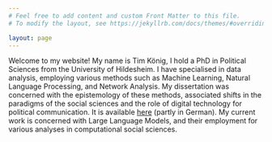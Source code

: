 ```yaml
---
# Feel free to add content and custom Front Matter to this file.
# To modify the layout, see https://jekyllrb.com/docs/themes/#overriding-theme-defaults

layout: page
---
```


Welcome to my website! My name is Tim König, I hold a PhD in Political Sciences from the University of Hildesheim. I have specialised in data analysis, employing various methods such as Machine Learning, Natural Language Processing, and Network Analysis. My dissertation was concerned with the epistemology of these methods, associated shifts in the paradigms of the social sciences and the role of digital technology for political communication. It is available [here](https://doi.org/10.18442/041) (partly in German). My current work is concerned with Large Language Models, and their employment for various analyses in computational social sciences.